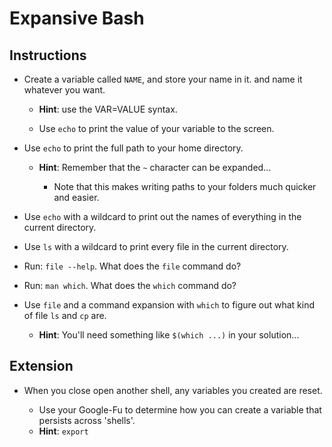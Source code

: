 # Expansive Bash

## Instructions

* Create a variable called `NAME`, and store your name in it. and name it whatever you want.
  * **Hint**: use the VAR=VALUE syntax.

  * Use `echo` to print the value of your variable to the screen.

* Use `echo` to print the full path to your home directory.
  * **Hint**: Remember that the `~` character can be expanded...

    * Note that this makes writing paths to your folders much quicker and easier.

* Use `echo` with a wildcard to print out the names of everything in the current directory.

* Use `ls` with a wildcard to print every file in the current directory.

* Run: `file --help`. What does the `file` command do?

- Run: `man which`. What does the `which` command do?

- Use `file` and a command expansion with `which` to figure out what kind of file `ls` and `cp` are.
  - **Hint**: You'll need something like `$(which ...)` in your solution...

## Extension
* When you close open another shell, any variables you created are reset.

  * Use your Google-Fu to determine how you can create a variable that persists across 'shells'.
  * **Hint**: `export`
